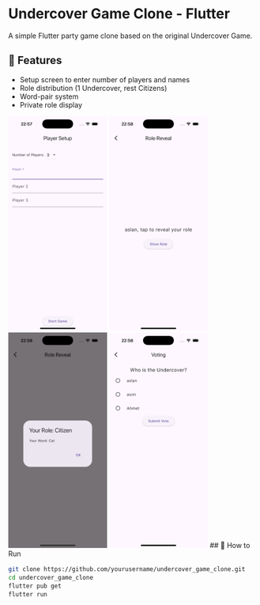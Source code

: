 # Undercover Game Clone - Flutter

A simple Flutter party game clone based on the original Undercover Game.

## 🔧 Features
- Setup screen to enter number of players and names
- Role distribution (1 Undercover, rest Citizens)
- Word-pair system
- Private role display

<img src="a.png" width="200"/>
<img src="b.png" width="200"/>
<img src="c.png" width="200"/>
<img src="d.png" width="200"/>
## 🧪 How to Run

```bash
git clone https://github.com/yourusername/undercover_game_clone.git
cd undercover_game_clone
flutter pub get
flutter run



